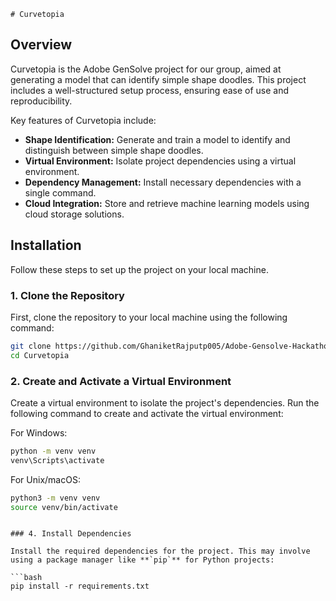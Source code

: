     # Curvetopia

## Overview

Curvetopia is the Adobe GenSolve project for our group, aimed at generating a model that can identify simple shape doodles. This project includes a well-structured setup process, ensuring ease of use and reproducibility. 

Key features of Curvetopia include:

- **Shape Identification:** Generate and train a model to identify and distinguish between simple shape doodles.
- **Virtual Environment:** Isolate project dependencies using a virtual environment.
- **Dependency Management:** Install necessary dependencies with a single command.
- **Cloud Integration:** Store and retrieve machine learning models using cloud storage solutions.

## Installation

Follow these steps to set up the project on your local machine.

### 1. Clone the Repository

First, clone the repository to your local machine using the following command:

```bash
git clone https://github.com/GhaniketRajputp005/Adobe-Gensolve-Hackathon-2024.git
cd Curvetopia
```

### 2. Create and Activate a Virtual Environment

Create a virtual environment to isolate the project's dependencies. Run the following command to create and activate the virtual environment:

For Windows:
```bash
python -m venv venv
venv\Scripts\activate
```

For Unix/macOS:
```bash
python3 -m venv venv
source venv/bin/activate
```


```

### 4. Install Dependencies

Install the required dependencies for the project. This may involve using a package manager like **`pip`** for Python projects:

```bash
pip install -r requirements.txt
```

